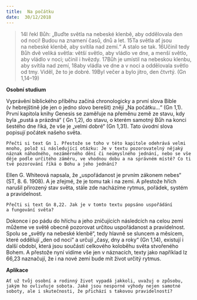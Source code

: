 ```yaml
---
title:  Na počátku
date:  30/12/2018
---
```


> <p></p>
> 14I řekl Bůh: „Buďte světla na nebeské klenbě, aby oddělovala den od noci! Budou na znamení časů, dnů a let. 15Ta světla ať jsou na nebeské klenbě, aby svítila nad zemí.“ A stalo se tak. 16Učinil tedy Bůh dvě veliká světla: větší světlo, aby vládlo ve dne, a menší světlo, aby vládlo v noci; učinil i hvězdy. 17Bůh je umístil na nebeskou klenbu, aby svítila nad zemí, 18aby vládla ve dne a v noci a oddělovala světlo od tmy. Viděl, že to je dobré. 19Byl večer a bylo jitro, den čtvrtý. (Gn 1,14–19)

**Osobní studium**

Vyprávění biblického příběhu začíná chronologicky a první slova Bible (v hebrejštině jde jen o jedno slovo berešit) znějí „Na počátku...“ (Gn 1,1). První kapitola knihy Genesis se zaměřuje na přeměnu země ze stavu, kdy byla „pustá a prázdná“ ( Gn 1,2), do stavu, o kterém samotný Bůh na konci šestého dne říká, že vše je „velmi dobré“ (Gn 1,31). Tato úvodní slova popisují počátek našeho světa.

`Přečti si text Gn 1. Přestože se toho v této kapitole odehrává velmi mnoho, polož si následující otázku: Je v textu pozorovatelný nějaký náznak náhodného, nezáměrného dění či neúmyslného jednání, nebo se vše děje podle určitého záměru, ve vhodnou dobu a na správném místě? Co ti tvé pozorování říká o Bohu a jeho jednání?`

Ellen G. Whiteová napsala, že „uspořádanost je prvním zákonem nebes“ (ST, 8. 6. 1908). A je zřejmé, že je tomu tak i na zemi. A přestože hřích narušil přirozený stav světa, stále zde nacházíme rytmus, pořádek, systém a pravidelnost.

`Přečti si text Gn 8,22. Jak je v tomto textu popsáno uspořádání a fungování světa?`

Dokonce i po pádu do hříchu a jeho zničujících následcích na celou zemi můžeme ve světě obecně pozorovat určitou uspořádanost a pravidelnost. Spolu se „světly na nebeské klenbě“, tedy hlavně se sluncem a měsícem, které oddělují „den od noci“ a určují „časy, dny a roky“ (Gn 1,14), existují i další období, která jsou součástí celkového koloběhu světa stvořeného Bohem. A přestože nyní vidíme vše jen v náznacích, texty jako například Iz 66,23 naznačují, že i na nové zemi bude mít život určitý rytmus.

**Aplikace**

`Ať už tvůj osobní a rodinný život vypadá jakkoli, uvažuj o způsobu, jakým ho ovlivňuje sobota. Jaké jsou nesporné výhody nejen samotné soboty, ale i skutečnosti, že přichází s takovou pravidelností?`